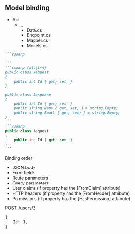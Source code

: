 <h2>Model binding</h2>

<div class="endpoint-structure mt-4">
  <ul class="files">
    <li class="view-transition-files">
      <span><ProjectIcon />Api</span>
      <ul>
        <li>
          <span><FolderIcon />...</span>
            <ul>
              <li data-id="data"><span><CsharpIcon />Data.cs</span></li>
              <li data-id="endpoint"><span><CsharpIcon />Endpoint.cs</span></li>
              <li data-id="mapper"><span><CsharpIcon />Mapper.cs</span></li>
              <li data-id="models" v-mark.circle="{ at: 1, color: 'orange', iterations: 1, animationDuration: 350 }"><span><CsharpIcon />Models.cs</span></li>
            </ul>
        </li>
      </ul>
    </li>
  </ul>

<div class="view-transition-models">

````md magic-move { at: 1, maxHeight: '450px' }
```csharp
‎
```
```csharp {all|1-4}
public class Request
{
    public int Id { get; set; }
}

public class Response
{
    public int Id { get; set; }
    public string Name { get; set; } = string.Empty;
    public string Email { get; set; } = string.Empty;
}
```
```csharp
public class Request
{
    public int Id { get; set; }
}
```
````
</div>

<div class="fixed left-[283px] top-[170px] font-serif text-gray-300">
  <div v-click="3" class="mt-8 ml-2">
    <p>Binding order</p>
    <ul class="text-xs font-light text-gray-400">
      <li v-mark.blue.box="5">JSON body</li>
      <li>Form fields</li>
      <li v-mark.yellow.box="4">Route parameters</li>
      <li>Query parameters</li>
      <li>User claims <span class="font-thin text-gray-500">(if property has the <span class="font-light">[FromClaim]</span> attribute)</span></li>
      <li>HTTP headers <span class="font-thin text-gray-500">(if property has the <span class="font-light">[FromHeader]</span> attribute)</span></li>
      <li>Permissions <span class="font-thin text-gray-500">(if property has the <span class="font-light">[HasPermission]</span> attribute)</span></li>
    </ul>
  </div>
  </div>


  <v-drag pos="694,182,113,_">
    <div v-click="4" class="floating-label font-mono text-left" data-id="request-dto">
      <p class="text-yellow-400">POST:&nbsp;/users/2</p>
    </div>
  </v-drag>

  <v-drag pos="696,225,112,_">
    <div v-click="4" class="floating-label text-left" data-id="request-dto">
      <pre class="leading-4 text-xs">
<span v-click="5" class="text-[#60A5FA]">{</span>
<span v-click="5" class="text-[#60A5FA]">   Id: 1,</span>
<span v-click="5" class="text-[#60A5FA]">}</span>
      </pre>
    </div>
  </v-drag>

  <FancyArrow v-click="6" x1="690" y1="220" x2="420" y2="310" color="yellow" arc="-0.05" head-size="15" width="1" class="z-100" />
</div>

<!--
This is now a good time to talk about model binding.

[click]

Focusing on our `Models.cs` file, this will typically contain both our `Request` and `Response` objects.

[click]

We'll focus on the `Request` object in particular, as the `Response` is just a stock-standard DTO &mdash; we're just newing that up and returning it in our handler.

[click]

So, our endpoint is going to be supplied with a fully populated request DTO, with the property values having been automatically bound from the incoming request.

The exact order of sources that populate these properties are as can be seen here.

As a request moves through the list of binding sources, we essentially take the value from the last in the list that matches &mdash; with a slight catch for the last three in that they need explicit attributes on the property before we can bind from that source.

[click]

As a simple example, given a POST request to `users/2`, with a body that specifies a _different_ `Id`, [click] we'll use the value from the route parameter instead of that from the JSON body.

[click]
-->
